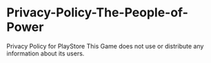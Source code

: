 # Privacy-Policy-The-People-of-Power
Privacy Policy for PlayStore
This Game does not use or distribute any information about its users.
